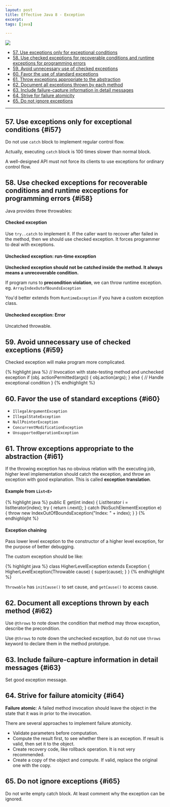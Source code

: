 ```yaml
---
layout: post
title: Effective Java 8 - Exception
excerpt: 
tags: [java]

---
```


![](http://www.crazysmoove.com/memjug/javabooks-slides/images/Effective_Java.jpg)
<br />

* [57. Use exceptions only for exceptional conditions](#i57)
* [58. Use checked exceptions for recoverable conditions and runtime exceptions for programming errors](#i58)
* [59. Avoid unnecessary use of checked exceptions](#i59)
* [60. Favor the use of standard exceptions](#i60)
* [61. Throw exceptions appropriate to the abstraction](#i61)
* [62. Document all exceptions thrown by each method](#i62)
* [63. Include failure-capture information in detail messages](#i63)
* [64. Strive for failure atomicity](#i64)
* [65. Do not ignore exceptions ](#i65)

* * *


## 57. Use exceptions only for exceptional conditions {#i57}

Do not use `catch` block to implement regular control flow.

Actually, executing `catch` block is 100 times slower than normal block.

A well-designed API must not force its clients to use exceptions for ordinary control flow.

## 58. Use checked exceptions for recoverable conditions and runtime exceptions for programming errors {#i58}

Java provides three throwables:

#### Checked exception

Use `try..catch` to implement it. If the caller want to recover after failed in the method, then we should use checked exception. It forces programmer to deal with exceptions. 

#### Unchecked exception: run-time exception

__Unchecked exception should not be catched inside the method. It always means a unrecoverable condition.__

If program runs to __precondition violation__, we can throw runtime exception. eg. `ArrayIndexOutofBoundsException`

You'd better extends from `RuntimeException` if you have a custom exception class.

#### Unchecked exception: Error

Uncatched throwable.

## 59. Avoid unnecessary use of checked exceptions {#i59}

Checked exception will make program more complicated.

{% highlight java %}
// Invocation with state-testing method and unchecked exception
if (obj. actionPermitted(args)) {
	obj.action(args);
} else {
	// Handle exceptional condition
}
{% endhighlight %}

## 60. Favor the use of standard exceptions {#i60}

* `IllegalArgumentException`
* `IllegalStateException`
* `NullPointerException`
* `ConcurrentModificationException`
* `UnsupportedOperationException`

## 61. Throw exceptions appropriate to the abstraction {#i61}

If the throwing exception has no obvious relation with the executing job, higher level implementation should catch the exception, and throw an exception with good explanation. This is called __exception translation__.

#### Example from `List<E>`

{% highlight java %}
public E get(int index) {
	ListIterator<E> i = listIterator(index);
	try {
		return i.next();
	} catch (NoSuchElementException e) {
		throw new IndexOutOfBoundsException("Index: " + index);
	}
}
{% endhighlight %}

#### Exception chaining

Pass lower level exception to the constructor of a higher level exception, for the purpose of better debugging. 

The custom exception should be like:

{% highlight java %}
class HigherLevelException extends Exception {
	HigherLevelException(Throwable cause) {
		super(cause);
	}
}
{% endhighlight %}

`Throwable` has `initCause()` to set cause, and `getCause()` to access cause.

## 62. Document all exceptions thrown by each method {#i62}

Use `@throws` to note down the condition that method may throw exception, describe the precondition.

Use `@throws` to note down the unchecked exception, but do not use `throws` keyword to declare them in the method prototype.

## 63. Include failure-capture information in detail messages {#i63}

Set good exception message.

## 64. Strive for failure atomicity {#i64}

__Failure atomic__: A failed method invocation should leave the object in the state that it was in prior to the invocation.

There are several approaches to implement failure atomicity.

* Validate parameters before computation.
* Compute the result first, to see whether there is an exception. If result is valid, then set it to the object.
* Create recovery code, like rollback operation. It is not very recommended.
* Create a copy of the object and compute. If valid, replace the original one with the copy.

## 65. Do not ignore exceptions {#i65}

Do not write empty catch block. At least comment why the exception can be ignored.

